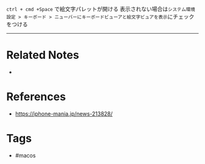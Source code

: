 `ctrl + cmd +Space` で絵文字パレットが開ける
表示されない場合は`システム環境設定 > キーボード > ニューバーにキーボードビューアと絵文字ビュアを表示`にチェックをつける

---
# Related Notes
- 

# References
- https://iphone-mania.jp/news-213828/

# Tags
- #macos 